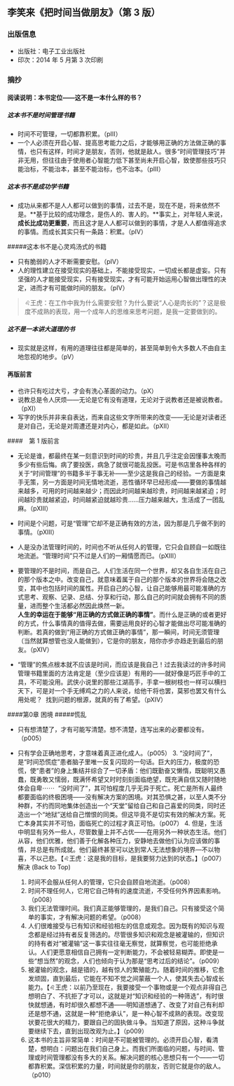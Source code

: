 ## 李笑来《把时间当做朋友》（第 3 版）

### 出版信息
- 出版社：电子工业出版社  
- 印次：2014 年 5 月第 3 次印刷  

### 摘抄
#### 阅读说明：本书定位——这不是一本什么样的书？
##### 这本书不是时间管理书籍
- 时间不可管理，一切都靠积累。（pⅢ）
- 一个人必须在开启心智、提高思考能力之后，才能够用正确的方法做正确的事情，也只有这样，时间才是朋友，否则，他就是敌人。很多“时间管理技巧”并非无用，但往往由于使用者心智能力低下甚至尚未开启心智，致使那些技巧只能治标，不能治本，甚至不能治标，也不治本。（pⅢ）

##### 这本书不是成功学书籍 
- 成功从来都不是人人都可以做到的事情，过去不是，现在不是，将来依然不是。**基于比较的成功理念，是伤人的、害人的。**事实上，对年轻人来说，**成长比成功更重要**，而且这才是人人都可以做到的事情，才是人人都值得追求的事情。而成长其实只有一条路：积累。（pⅣ）

#####这本书不是心灵鸡汤式的书籍 
- 只有脆弱的人才不断需要安慰。（pⅣ）
- 人的理性建立在接受现实的基础上，不能接受现实，一切成长都是虚妄。只有坚强的人才能接受现实，只有接受现实，才有可能开始运用心智做出理性的决定，进而才有可能做时间的朋友。（pⅣ）
>♌王虎：在工作中我为什么需要安慰？为什么要说“人心是肉长的”？这是极度不成熟的表现，用一个成年人的思维来思考问题，是我一定要做到的。

##### 这不是一本讲大道理的书
- 现实就是这样，有用的道理往往都是简单的，甚至简单到令大多数人不由自主地忽视的地步。（pⅤ）

#### 再版前言
- 也许只有吃过大亏，才会有洗心革面的动力。（pⅩ）
- 说教总是令人厌烦——无论是它有没有道理，无论对于说教者还是被说教者。（pⅪ）
- 写字的快乐并非来自表达，而来自这些文字所带来的改变——无论是对读者还是对自己，无论是对周遭还是对内心，都是如此。（pⅫ）

####　第 1 版前言
- 无论是谁，都最终在某一刻意识到时间的珍贵，并且几乎注定会因懂事太晚而多少有些后悔。病了要投医，病急了就很可能乱投医。可是书店里各种各样的关于“时间管理”的书籍多半于事无补——至少这是我自己的经验。一方面是束手无策，另一方面是时间无情地流逝，恶性循环早已经形成——要做的事情越来越多，可用的时间越来越少；而因此时间越来越珍贵，时间越来越紧迫；时间越珍贵就越紧迫，时间越紧迫就越珍贵……压力越来越大，生活成了一团乱麻。（pⅩⅢ）

- 时间是个问题，可是“管理”它却不是正确有效的方法，因为那是几乎做不到的事情。（pⅩⅢ）

- 人是没办法管理时间的，时间也不听从任何人的管理，它只会自顾自一如既往地流逝。“管理时间”只不过是人们的一厢情愿而已。（pⅩⅢ）

- 要管理的不是时间，而是自己。人们生活在同一个世界，却又各自生活在自己的那个版本之中。改变自己，就意味着属于自己的那个版本的世界将会随之改变，其中也包括时间的属性。开启自己的心智，让自己能够用最可能准确的方式思考、观察、记录、总结、分享和行动，那么自己的时间就会拥有不同的质量，进而整个生活都必然因此焕然一新。  
**人生的幸运在于能够“用正确的方式做正确的事情”**。而什么是正确的或者更好的方式，什么事情真的值得去做，需要运用良好的心智才能做出尽可能准确的判断。若真的做到“用正确的方式做正确的事情”，那一瞬间，时间无须管理（当然就算想管也没人能做到），它是你的朋友，陪你亦步亦趋走到最后的朋友。（pⅩⅣ）

-  “管理”的焦点根本就不应该是时间，而应该是我自己！过去我读过的许多时间管理书籍里面的方法肯定是（至少应该是）有用的——就好像是巧匠手中的工具，不可能没用。武侠小说里的那些江湖高手，手拿一根树枝也一样可以横扫天下，可是对一个手无缚鸡之力的人来说，给他干将也罢，莫邪也罢又有什么用处呢？  找到问题的根源，就真的有了希望。（pⅩⅣ）

####第0章 困境
#####慌乱
- 只有想清楚了，才有可能写清楚。想不清楚，连写出来的必要都没有。（p005）

- 只有学会正确地思考，才意味着真正进化成人。（p005）
	3. “没时间了”，是“时间恐慌症”患者脑子里唯一反复闪现的一句话。巨大的压力，极度的恐慌，使“患者”的身上集结并综合了一切矛盾：他们既勤奋又懒惰，既聪明又愚蠢，既勇敢又懦弱，既满怀希望又时时刻刻面临绝望，既充满自信又随时随地体会自卑⋯⋯ “没时间了”，其可怕程度几乎无异于死亡。死亡是所有人最终都要面临的终极困境——没有解决方案的困境。对其恐惧之甚，以至人类不分种群，不约而同地集体创造出一个“天堂”留给自己和自己喜爱的同类，同时还造出一个“地狱”送给自己憎恨的同类。但这毕竟不是切实有效的解决方案。死亡本身其实并不可怕，面临死亡的过程才真正可怕。（p007）
	4. 但是，生活中明显有另外一些人，尽管数量上并不占优——在用另外一种状态生活。他们从容，他们优雅，他们善于化解各种压力，安静地去做他们认为应该做的事情，并总是有所成就。他们最终甚至可以达到常人无法想象的境界—不以物喜，不以己悲。【♌️王虎：这是我的目标，是我要努力达到的状态。】（p007）
解决 (Back to Top)
	1. 时间不会服从任何人的管理，它只会自顾自地流逝。（p008）
	2. 时间不理任何人，它用它自己特有的速度流逝，不受任何外界因素影响。（p008）
	3. 我们无法管理时间。我们真正能够管理的，是我们自己。只有接受这个简单的事实，才有解决问题的希望。（p008）
	4. 人们很难接受与已有知识和经验相左的信息或观念。因为既有的知识与观念都是经过持有者反复筛选的。尽管很多知识和观念是被灌输的，但知识的持有者对“被灌输”这一事实往往毫无察觉，就算察觉，也可能拒绝承认。人们更愿意相信自己拥有一定判断能力，不会被轻易糊弄。即使是一些“想当然”的观念，人们也倾向于认为那是“思考过后的结论”。（p009）
	5. 被灌输的观念，越是错的，越有惊人的繁殖能力。随着时间的推移，它愈发顽固，直到最后，它能在不知不觉之间蒙蔽一个人，使其失去心智成长能力。【♌王虎：以前乃至现在，我要接受一个事物或是一个观点非得自己想明白了、不抗拒了才可以，这就是对“知识和经验的一种筛选”，有时很快就想通，有时却很久都想不通——明知道想通了、改变了对自己有利却还是想不通，这就是一种“拒绝承认”，是一种心智不成熟的表现。改变现状要花很大的精力，要跟自己的固执做斗争。当知道了原因，这种斗争就要继续下去，直到出现改观为止。】（p009）
	6. 这本书的主旨非常简单：时间是不可能被管理的。必须开启心智，看清楚，想明白：问题出在我们自己身上。而我们所面临的问题，与时间、管理或时间管理都没有多大的关系。解决问题的核心思想只有一个——一切都靠积累。深信积累的力量，时间就是你的朋友，否则它就是你的敌人。（p010）



